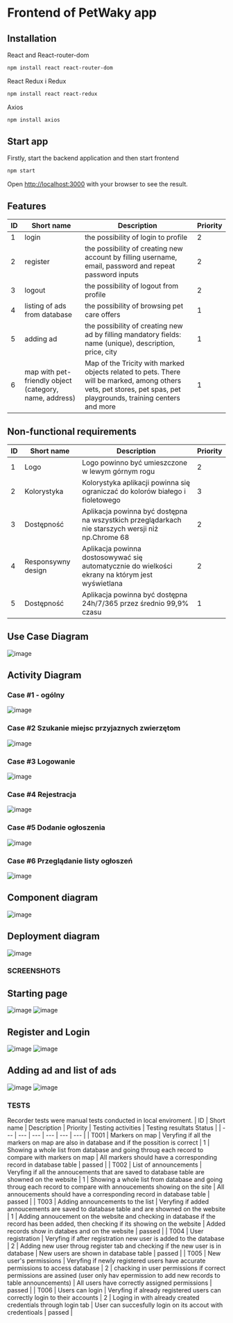 # Frontend of PetWaky app

## Installation
React and React-router-dom
```bash
npm install react react-router-dom
```
React Redux i Redux
```bash
npm install react react-redux
```

Axios
```bash
npm install axios
```

## Start app
Firstly, start the backend application and then start frontend
```bash
npm start

```

Open [http://localhost:3000](http://localhost:3000) with your browser to see the result.

## Features


| ID | Short name | Description | Priority |
| --- | --- | --- | --- |
| 1 | login | the possibility of login to profile | 2 |
| 2 | register | the possibility of creating new account by filling username, email, password and repeat password inputs | 2 | 
| 3 | logout | the possibility of logout from profile | 2 |
| 4 | listing of ads from database | the possibility of browsing pet care offers | 1 |
| 5 | adding ad | the possibility of creating new ad by filling mandatory fields: name (unique), description, price, city | 1 | 
| 6 | map with pet-friendly object (category, name, address) | Map of the Tricity with marked objects related to pets. There will be marked, among others vets, pet stores, pet spas, pet playgrounds, training centers and more | 1 | 

## Non-functional requirements

| ID | Short name | Description | Priority |
| --- | --- | --- | --- |
| 1	| Logo | Logo powinno być umieszczone w lewym górnym rogu	| 2 |
| 2	| Kolorystyka	| Kolorystyka aplikacji powinna się ograniczać do kolorów białego i fioletowego	| 3 |
| 3	| Dostępność	| Aplikacja powinna być dostępna na wszystkich przeglądarkach nie starszych wersji niż np.Chrome 68	| 2 |
| 4	| Responsywny design	| Aplikacja powinna dostosowywać się automatycznie do wielkości ekrany na którym jest wyświetlana |	2 |
| 5	| Dostępność	| Aplikacja powinna być dostępna 24h/7/365 przez średnio 99,9% czasu |	1 |



## Use Case Diagram

![image](https://user-images.githubusercontent.com/48963185/119270518-4abdba00-bbfd-11eb-8c1d-5f0213f8f4fb.png)


## Activity Diagram

### Case #1 - ogólny
![image](https://user-images.githubusercontent.com/48963185/119256779-a28aff80-bbc2-11eb-97a6-b3570d47e101.png)

### Case #2 Szukanie miejsc przyjaznych zwierzętom
![image](https://user-images.githubusercontent.com/48963185/119269376-b00eac80-bbf7-11eb-80f8-f6fad2a11627.png)

### Case #3 Logowanie
![image](https://user-images.githubusercontent.com/48963185/119269889-40e68780-bbfa-11eb-9fbe-dad7d051de8c.png)

### Case #4 Rejestracja
![image](https://user-images.githubusercontent.com/48963185/119270875-337fcc00-bbff-11eb-8cd1-5b92df87b732.png)

### Case #5 Dodanie ogłoszenia
![image](https://user-images.githubusercontent.com/48963185/119270428-f31f4e80-bbfc-11eb-8f47-4840a8684399.png)

### Case #6 Przeglądanie listy ogłoszeń
![image](https://user-images.githubusercontent.com/48963185/119270978-b2750480-bbff-11eb-9205-9fbd731aed75.png)

## Component diagram
![image](https://user-images.githubusercontent.com/48963185/119469664-dd6a7000-bd47-11eb-98f6-437e6f345fa7.png)


## Deployment diagram
![image](https://user-images.githubusercontent.com/48963185/119271978-36c98680-bc04-11eb-91b8-b879d88cb7d3.png)


### SCREENSHOTS

## Starting page
![image](https://user-images.githubusercontent.com/48963185/119271023-ed773800-bbff-11eb-83d7-abdbcfd91476.png)
![image](https://user-images.githubusercontent.com/48963185/119271038-008a0800-bc00-11eb-8ed4-a9758155bbd8.png)

## Register and Login
![image](https://user-images.githubusercontent.com/48963185/119271060-2a432f00-bc00-11eb-8db1-ee54e6a5e957.png)
![image](https://user-images.githubusercontent.com/48963185/119271067-37f8b480-bc00-11eb-8320-80575fe0425b.png)

## Adding ad and list of ads
![image](https://user-images.githubusercontent.com/48963185/119271097-552d8300-bc00-11eb-9e37-74d2f36728bf.png)
![image](https://user-images.githubusercontent.com/48963185/119271118-65ddf900-bc00-11eb-8ebb-47599460e51a.png)



### TESTS


Recorder tests were manual tests conducted in local enviroment.
| ID | Short name | Description | Priority | Testing activities | Testing resultats	Status |
| --- | --- | --- | --- | --- | --- |
| T001	| Markers on map |	Veryfing if all the markers on map are also in database and if the possition is correct |	1	| Showing a whole list from database and going throug each record to compare with markers on map	| All markers should have a corresponding record in database table	| passed |
| T002	| List of announcements |	Veryfing if all the annoucements that are saved to database table are showned on the website | 1 |	Showing a whole list from database and going throug each record to compare with annoucements showing on the site |	All annoucements should have a corresponding record in database table |	passed |
| T003	| Adding announcements to the list	| Veryfing if added annoucements are saved to database table and are showned on the website |	1 |	Adding annoucement on the website and checking in database if the record has been added, then checking if its showing on the website |	Added records show in databes and on the website |	passed |
| T004 |	User registration	| Veryfing if after registration new user is added to the database |	2 |	Adding new user throug register tab and checking if the new user is in database	| New users are shown in database table	| passed |
| T005	| New user's permissions |	Veryfing if newly registered users have accurate permissions to access database	| 2	| chacking in user permissions if correct permissions are assined (user only hav epermission to add new records to table announcements)	| All users have correctly assigned permissions |	passed |
| T006	| Users can login |	Veryfing if already registered users can correctly login to their accounts | 2 |	Loging in with already created credentials through login tab |	User can succesfully login on its accout with credentioals |	passed |

